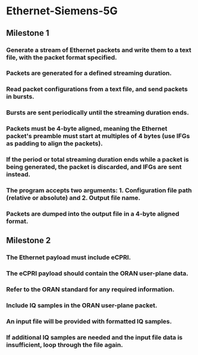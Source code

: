 # Ethernet-Siemens-5G
## Milestone 1
### Generate a stream of Ethernet packets and write them to a text file, with the packet format specified.
### Packets are generated for a defined streaming duration.
### Read packet configurations from a text file, and send packets in bursts.
### Bursts are sent periodically until the streaming duration ends.
### Packets must be 4-byte aligned, meaning the Ethernet packet's preamble must start at multiples of 4 bytes (use IFGs as padding to align the packets).
### If the period or total streaming duration ends while a packet is being generated, the packet is discarded, and IFGs are sent instead.
### The program accepts two arguments: 1. Configuration file path (relative or absolute) and 2. Output file name.
### Packets are dumped into the output file in a 4-byte aligned format.
## Milestone 2
### The Ethernet payload must include eCPRI.
### The eCPRI payload should contain the ORAN user-plane data.
### Refer to the ORAN standard for any required information.
### Include IQ samples in the ORAN user-plane packet.
### An input file will be provided with formatted IQ samples.
### If additional IQ samples are needed and the input file data is insufficient, loop through the file again.
